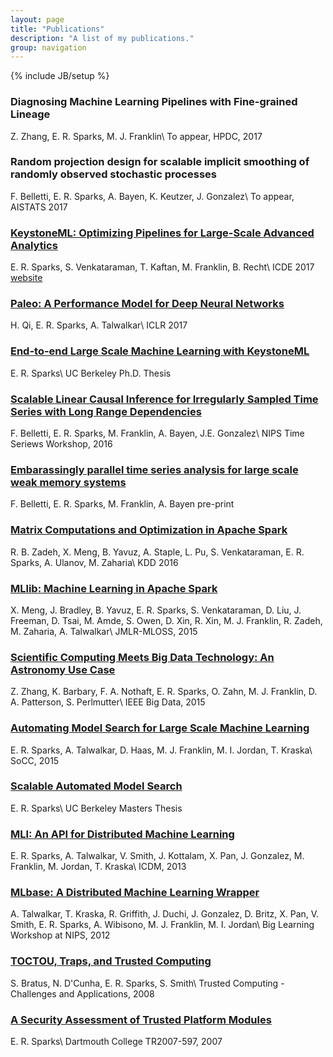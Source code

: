 ```yaml
---
layout: page
title: "Publications"
description: "A list of my publications."
group: navigation
---
```

{% include JB/setup %}

### Diagnosing Machine Learning Pipelines with Fine-grained Lineage
Z. Zhang, E. R. Sparks, M. J. Franklin\\
To appear, HPDC, 2017

### Random projection design for scalable implicit smoothing of randomly observed stochastic processes
F. Belletti, E. R. Sparks, A. Bayen, K. Keutzer, J. Gonzalez\\
To appear, AISTATS 2017

### [KeystoneML: Optimizing Pipelines for Large-Scale Advanced Analytics](https://amplab.cs.berkeley.edu/wp-content/uploads/2017/01/ICDE_2017_CameraReady_475.pdf)
E. R. Sparks, S. Venkataraman, T. Kaftan, M. Franklin, B. Recht\\
ICDE 2017
<a href="http://keystone-ml.org">website</a>

### [Paleo: A Performance Model for Deep Neural Networks](https://openreview.net/pdf?id=SyVVJ85lg)
H. Qi, E. R. Sparks, A. Talwalkar\\
ICLR 2017

### [End-to-end Large Scale Machine Learning with KeystoneML](http://www2.eecs.berkeley.edu/Pubs/TechRpts/2016/EECS-2016-200.pdf)
E. R. Sparks\\
UC Berkeley Ph.D. Thesis

### [Scalable Linear Causal Inference for Irregularly Sampled Time Series with Long Range Dependencies](https://sites.google.com/site/nipsts2016/NIPS_2016_TSW_paper_26.pdf?attredirects=0&d=1)
F. Belletti, E. R. Sparks, M. Franklin, A. Bayen, J.E. Gonzalez\\
NIPS Time Seriews Workshop, 2016

### [Embarassingly parallel time series analysis for large scale weak memory systems](https://arxiv.org/abs/1511.06493)
F. Belletti, E. R. Sparks, M. Franklin, A. Bayen
pre-print

### [Matrix Computations and Optimization in Apache Spark](https://stanford.edu/~rezab/papers/linalg.pdf)
R. B. Zadeh, X. Meng, B. Yavuz, A. Staple, L. Pu, S. Venkataraman, E. R. Sparks, A. Ulanov, M. Zaharia\\
KDD 2016

### [MLlib: Machine Learning in Apache Spark](http://arxiv.org/pdf/1505.06807v1)
X. Meng, J. Bradley, B. Yavuz, E. R. Sparks, S. Venkataraman, D. Liu, J. Freeman, D. Tsai, M. Amde, S. Owen, D. Xin, R. Xin, M. J. Franklin, R. Zadeh, M. Zaharia, A. Talwalkar\\
JMLR-MLOSS, 2015
 
### [Scientific Computing Meets Big Data Technology: An Astronomy Use Case](https://amplab.cs.berkeley.edu/wp-content/uploads/2015/09/Kira-camera-ready.pdf)
Z. Zhang, K. Barbary, F. A. Nothaft, E. R. Sparks, O. Zahn, M. J. Franklin, D. A. Patterson, S. Perlmutter\\
IEEE Big Data, 2015

### [Automating Model Search for Large Scale Machine Learning](https://amplab.cs.berkeley.edu/wp-content/uploads/2015/07/163-sparks.pdf)
E. R. Sparks, A. Talwalkar, D. Haas, M. J. Franklin, M. I. Jordan, T. Kraska\\
SoCC, 2015

### [Scalable Automated Model Search](http://www2.eecs.berkeley.edu/Pubs/TechRpts/2014/EECS-2014-122.pdf)
E. R. Sparks\\
UC Berkeley Masters Thesis


### [MLI: An API for Distributed Machine Learning](http://arxiv-web3.library.cornell.edu/pdf/1310.5426v2.pdf)
E. R. Sparks, A. Talwalkar, V. Smith, J. Kottalam, X. Pan, J. Gonzalez, M. Franklin, M. Jordan, T. Kraska\\
ICDM, 2013

### [MLbase: A Distributed Machine Learning Wrapper](http://www.cs.berkeley.edu/~ameet/dmx_nips.pdf)
A. Talwalkar, T. Kraska, R. Griffith, J. Duchi, J. Gonzalez, D. Britz, X. Pan, V. Smith, E. R. Sparks, A. Wibisono, M. J. Franklin, M. I. Jordan\\
Big Learning Workshop at NIPS, 2012


### [TOCTOU, Traps, and Trusted Computing](http://www.springerlink.com/index/Y500H3H080128284.pdf)
S. Bratus, N. D'Cunha, E. R. Sparks, S. Smith\\
Trusted Computing - Challenges and Applications, 2008

### [A Security Assessment of Trusted Platform Modules](http://www.cs.dartmouth.edu/reports/TR2007-597.pdf)
E. R. Sparks\\
Dartmouth College TR2007-597, 2007

